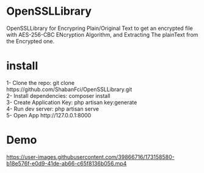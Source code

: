 <h1>OpenSSLLibrary</h1>
OpenSSLLibrary for Encrypring Plain/Original Text to get an encrypted file with AES-256-CBC ENcryption Algorithm, and Extracting The plainText from the Encrypted one.

<h1>install</h1>
1- Clone the repo: git clone https://github.com/ShabanFci/OpenSSLLibrary.git  <br>
2- Install dependencies: composer install <br>
3- Create Application Key: php artisan key:generate <br>
4- Run dev server: php artisan serve <br>
5- Open App http://127.0.0.1:8000  <br>

<h1>Demo</h1>


https://user-images.githubusercontent.com/39866716/173158580-b18e576f-e0d9-41de-ab66-c65f8136b056.mp4

